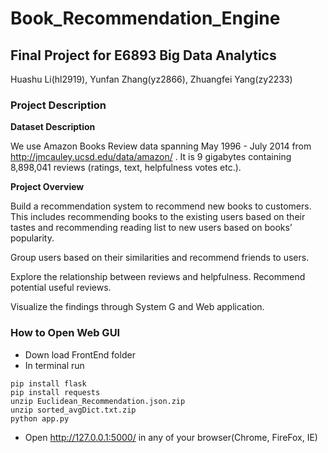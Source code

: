 # Book_Recommendation_Engine
## Final Project for E6893 Big Data Analytics

Huashu Li(hl2919), Yunfan Zhang(yz2866), Zhuangfei Yang(zy2233)

### Project Description
**Dataset Description**

We use Amazon Books Review data spanning May 1996 - July 2014 from http://jmcauley.ucsd.edu/data/amazon/ .
It is 9 gigabytes containing 8,898,041 reviews (ratings, text, helpfulness votes etc.).

**Project Overview**

Build a recommendation system to recommend new books to customers. This includes recommending books to the existing users based on their tastes and recommending reading list to new users based on books’ popularity. 

Group users based on their similarities and recommend friends to users.

Explore the relationship between reviews and helpfulness. Recommend potential useful reviews.

Visualize the findings through System G and Web application.



### How to Open Web GUI
- Down load FrontEnd folder
- In terminal run
```
pip install flask
pip install requests
unzip Euclidean_Recommendation.json.zip
unzip sorted_avgDict.txt.zip
python app.py
```
- Open http://127.0.0.1:5000/ in any of your browser(Chrome, FireFox, IE)


